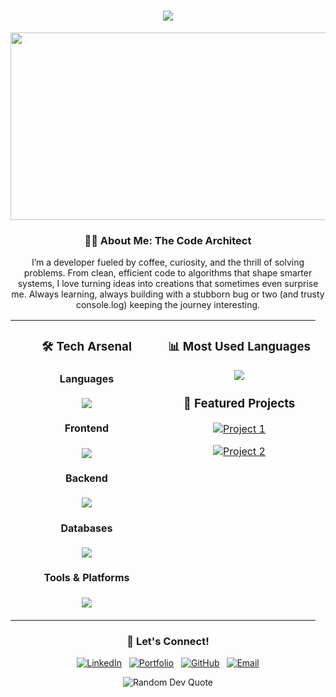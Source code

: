 
<h1 align="center">
  <img src="https://readme-typing-svg.herokuapp.com/?lines=Hello,+World!;I'm+M.R.I.N.A.L;Welcome+to+my+Digital+World!&center=true&size=23">
</h1>

<div align="center">
  <img src="https://media.giphy.com/media/dWesBcTLavkZuG35MI/giphy.gif" width="600" height="300"/>
</div>

<div align="center">
  
### 🧙‍♂️ About Me: The Code Architect

I’m a developer fueled by coffee, curiosity, and the thrill of solving problems. From clean, efficient code to algorithms that shape smarter systems, I love turning ideas into creations that sometimes even surprise me. Always learning, always building with a stubborn bug or two (and trusty console.log) keeping the journey interesting.

</div>



<table width="100%" align="center">
<tr>
<td width="50%" valign="top">

<h3 align="center">🛠️ Tech Arsenal</h3>

<div align="center">
  
#### Languages
<p>
  <img src="https://skillicons.dev/icons?i=java,python,c,cpp,js,ts&theme=light" />
</p>

#### Frontend
<p>
  <img src="https://skillicons.dev/icons?i=react,tailwindcss,bootstrap,nextjs&theme=light" />
</p>

#### Backend
<p>
  <img src="https://skillicons.dev/icons?i=nodejs,express&theme=light" />
</p>

#### Databases
<p>
  <img src="https://skillicons.dev/icons?i=mysql,mongodb&theme=light" />
</p>

#### Tools & Platforms
<p>
  <img src="https://skillicons.dev/icons?i=vscode,idea,notion,vercel,git,github&theme=light" />
</p>

</div>

</td>
<td width="50%" valign="top">

<h3 align="center">📊 Most Used Languages</h3>
<div align="center">
 <img src="https://github-readme-stats.vercel.app/api/top-langs/?username=coding-mrinal&layout=compact&theme=radical&count_private=true&include_all_commits=true&langs_count=8&cache_seconds=1800" />
</div>

<h3 align="center">💼 Featured Projects</h3>
<div align="center">
  
[![Project 1](https://github-readme-stats.vercel.app/api/pin/?username=coding-mrinal&repo=SanShop_Best_Ecom_Website&theme=radical&show_owner=true)](https://github.com/coding-mrinal/SanShop_Best_Ecom_Website)

[![Project 2](https://github-readme-stats.vercel.app/api/pin/?username=coding-mrinal&repo=AI_Chat_Assistant&theme=radical&show_owner=true)](https://github.com/coding-mrinal/AI_Chat_Assistant)

</div>

</td>
</tr>
</table>


<h3 align="center">🤝 Let's Connect!</h3>


<div align="center">

[![LinkedIn](https://skillicons.dev/icons?i=linkedin&theme=light)](https://www.linkedin.com/in/mrinal-mahapatra)&nbsp;&nbsp;
[![Portfolio](https://skillicons.dev/icons?i=vercel&theme=light)](https://mri-portfolio.vercel.app)&nbsp;&nbsp;
[![GitHub](https://skillicons.dev/icons?i=github&theme=light)](https://github.com/coding-mrinal/)&nbsp;&nbsp;
[![Email](https://skillicons.dev/icons?i=gmail&theme=light)](mailto:mrinalmahapatra2004@gmail.com)

</div>

<div align="center">
  <img src="https://quotes-github-readme.vercel.app/api?type=horizontal&theme=radical" alt="Random Dev Quote" />
</div>
